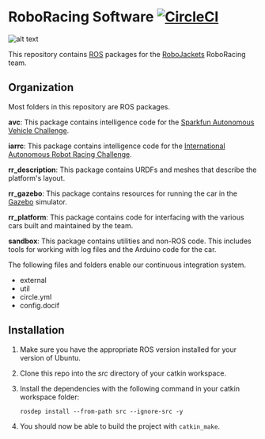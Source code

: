 # RoboRacing Software [![CircleCI](https://circleci.com/gh/RoboJackets/roboracing-software.svg?style=svg)](https://circleci.com/gh/RoboJackets/roboracing-software)

![alt text](https://raw.githubusercontent.com/wiki/RoboJackets/roboracing-software/images/RaceCar.JPG "Picture of first RoboRacing car.")

This repository contains [ROS](http://ros.org) packages for the [RoboJackets](http://robojackets.org) RoboRacing team.

## Organization

Most folders in this repository are ROS packages.

**avc**: This package contains intelligence code for the [Sparkfun Autonomous Vehicle Challenge](http://avc.sparkfun.com).

**iarrc**: This package contains intelligence code for the [International Autonomous Robot Racing Challenge](http://robotracing.wordpress.com).

**rr_description**: This package contains URDFs and meshes that describe the platform's layout.

**rr_gazebo**: This package contains resources for running the car in the [Gazebo](http://gazebosim.org) simulator.

**rr_platform**: This package contains code for interfacing with the various cars built and maintained by the team.

**sandbox**: This package contains utilities and non-ROS code. This includes tools for working with log files and the Arduino code for the car.

The following files and folders enable our continuous integration system.

* external
* util
* circle.yml
* config.docif

## Installation

1. Make sure you have the appropriate ROS version installed for your version of Ubuntu.

2. Clone this repo into the _src_ directory of your catkin workspace.

3. Install the dependencies with the following command in your catkin workspace folder:

   ```
   rosdep install --from-path src --ignore-src -y
   ```

4. You should now be able to build the project with `catkin_make`.

